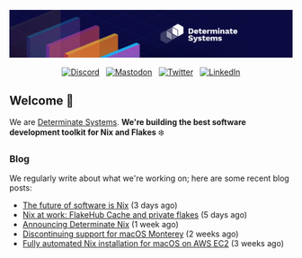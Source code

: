 <p align="center">
  <a href="https://determinate.systems" target="_blank"><img src="https://raw.githubusercontent.com/determinatesystems/.github/main/.github/banner.jpg"></a>
</p>
<p align="center">
  &nbsp;<a href="https://determinate.systems/discord" target="_blank"><img alt="Discord" src="https://img.shields.io/discord/1116012109709463613?style=for-the-badge&logo=discord&logoColor=%23ffffff&label=Discord&labelColor=%234253e8&color=%23e4e2e2"></a>&nbsp;
  &nbsp;<a href="https://hachyderm.io/@determinatesystems" target="_blank"><img alt="Mastodon" src="https://img.shields.io/badge/Mastodon-6468fa?style=for-the-badge&logo=mastodon&logoColor=%23ffffff"></a>&nbsp;
  &nbsp;<a href="https://twitter.com/DeterminateSys" target="_blank"><img alt="Twitter" src="https://img.shields.io/badge/Twitter-303030?style=for-the-badge&logo=x&logoColor=%23ffffff"></a>&nbsp;
  &nbsp;<a href="https://www.linkedin.com/company/determinate-systems" target="_blank"><img alt="LinkedIn" src="https://img.shields.io/badge/LinkedIn-1667be?style=for-the-badge&logo=linkedin&logoColor=%23ffffff"></a>&nbsp;
</p>

## Welcome 👋

We are [Determinate Systems](https://determinate.systems).
**We're building the best software development toolkit for Nix and Flakes** ❄️

### Blog 

We regularly write about what we're working on; here are some recent blog posts:


- [The future of software is Nix](https://determinate.systems/posts/the-future-is-nix/) (3 days ago)
- [Nix at work: FlakeHub Cache and private flakes](https://determinate.systems/posts/flakehub-cache-and-private-flakes/) (5 days ago)
- [Announcing Determinate Nix](https://determinate.systems/posts/announcing-determinate-nix/) (1 week ago)
- [Discontinuing support for macOS Monterey](https://determinate.systems/posts/nix-installer-macos-12-monterey/) (2 weeks ago)
- [Fully automated Nix installation for macOS on AWS EC2](https://determinate.systems/posts/unattended-nix-install-macos-aws-ec2/) (3 weeks ago)
